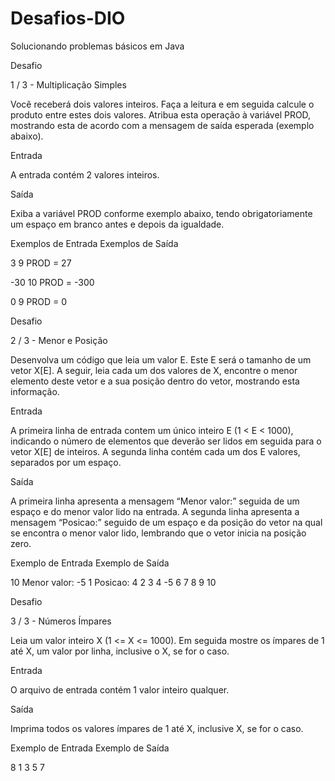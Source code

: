 # Desafios-DIO

Solucionando problemas básicos em Java

Desafio

1 / 3 - Multiplicação Simples

Você receberá dois valores inteiros. Faça a leitura e em seguida calcule o produto entre estes dois valores. Atribua esta operação à variável PROD, mostrando esta de acordo com a mensagem de saída esperada (exemplo abaixo).   

Entrada

A entrada contém 2 valores inteiros.

Saída

Exiba a variável PROD conforme exemplo abaixo, tendo obrigatoriamente um espaço em branco antes e depois da igualdade.

Exemplos de Entrada	Exemplos de Saída

3
9                    PROD = 27

-30
10                   PROD = -300

0
9                    PROD = 0

Desafio

2 / 3 - Menor e Posição

Desenvolva um código que leia um valor E. Este E será o tamanho de um vetor X[E]. A seguir, leia cada um dos valores de X, encontre o menor elemento deste vetor e a sua posição dentro do vetor, mostrando esta informação.

Entrada

A primeira linha de entrada contem um único inteiro E (1 < E < 1000), indicando o número de elementos que deverão ser lidos em seguida para o vetor X[E] de inteiros. A segunda linha contém cada um dos E valores, separados por um espaço.

Saída

A primeira linha apresenta a mensagem “Menor valor:” seguida de um espaço e do menor valor lido na entrada. A segunda linha apresenta a mensagem “Posicao:” seguido de um espaço e da posição do vetor na qual se encontra o menor valor lido, lembrando que o vetor inicia na posição zero.

 
Exemplo de Entrada	Exemplo de Saída

10                   Menor valor: -5
1                    Posicao: 4 
2
3
4
-5 
6 
7
8
9
10

Desafio

3 / 3 - Números Ímpares

Leia um valor inteiro X (1 <= X <= 1000). Em seguida mostre os ímpares de 1 até X, um valor por linha, inclusive o X, se for o caso.

Entrada

O arquivo de entrada contém 1 valor inteiro qualquer.

Saída

Imprima todos os valores ímpares de 1 até X, inclusive X, se for o caso.
 
Exemplo de Entrada	Exemplo de Saída

8
                      1
                      3
                      5
                      7

